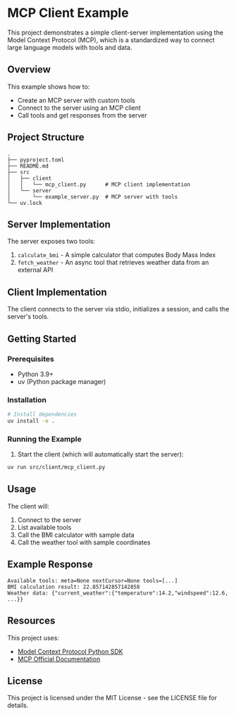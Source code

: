 # MCP Client Example

This project demonstrates a simple client-server implementation using the Model Context Protocol (MCP), which is a standardized way to connect large language models with tools and data.

## Overview

This example shows how to:
- Create an MCP server with custom tools
- Connect to the server using an MCP client
- Call tools and get responses from the server

## Project Structure

```
.
├── pyproject.toml
├── README.md
├── src
│   ├── client
│   │   └── mcp_client.py      # MCP client implementation
│   └── server
│       └── example_server.py  # MCP server with tools
└── uv.lock
```

## Server Implementation

The server exposes two tools:
1. `calculate_bmi` - A simple calculator that computes Body Mass Index
2. `fetch_weather` - An async tool that retrieves weather data from an external API

## Client Implementation

The client connects to the server via stdio, initializes a session, and calls the server's tools.

## Getting Started

### Prerequisites

- Python 3.9+
- uv (Python package manager)

### Installation

```bash
# Install dependencies
uv install -e .
```

### Running the Example

1. Start the client (which will automatically start the server):

```bash
uv run src/client/mcp_client.py
```

## Usage

The client will:
1. Connect to the server
2. List available tools
3. Call the BMI calculator with sample data
4. Call the weather tool with sample coordinates

## Example Response

```
Available tools: meta=None nextCursor=None tools=[...]
BMI calculation result: 22.857142857142858
Weather data: {"current_weather":{"temperature":14.2,"windspeed":12.6, ...}}
```

## Resources

This project uses:
- [Model Context Protocol Python SDK](https://github.com/modelcontextprotocol/python-sdk)
- [MCP Official Documentation](https://modelcontextprotocol.io)

## License

This project is licensed under the MIT License - see the LICENSE file for details.
